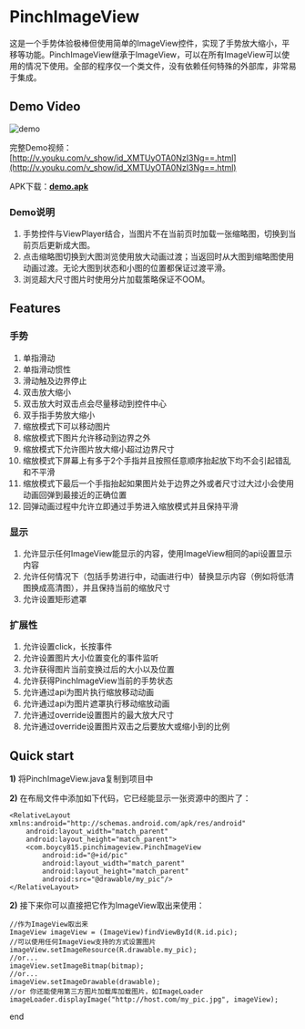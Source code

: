 # PinchImageView

这是一个手势体验极棒但使用简单的ImageView控件，实现了手势放大缩小，平移等功能。PinchImageView继承于ImageView，可以在所有ImageView可以使用的情况下使用。全部的程序仅一个类文件，没有依赖任何特殊的外部库，非常易于集成。

## Demo Video

![demo](demo/demo.gif)

完整Demo视频：[http://v.youku.com/v_show/id_XMTUyOTA0NzI3Ng==.html](http://v.youku.com/v_show/id_XMTUyOTA0NzI3Ng==.html)

APK下载：**[demo.apk](demo/demo.apk)**

### Demo说明

1. 手势控件与ViewPlayer结合，当图片不在当前页时加载一张缩略图，切换到当前页后更新成大图。
2. 点击缩略图切换到大图浏览使用放大动画过渡；当返回时从大图到缩略图使用动画过渡。无论大图到状态和小图的位置都保证过渡平滑。
3. 浏览超大尺寸图片时使用分片加载策略保证不OOM。

## Features

### 手势

1. 单指滑动
2. 单指滑动惯性
3. 滑动触及边界停止
4. 双击放大缩小
5. 双击放大时双击点会尽量移动到控件中心
6. 双手指手势放大缩小
7. 缩放模式下可以移动图片
8. 缩放模式下图片允许移动到边界之外
9. 缩放模式下允许图片放大缩小超过边界尺寸
10. 缩放模式下屏幕上有多于2个手指并且按照任意顺序抬起放下均不会引起错乱和不平滑
11. 缩放模式下最后一个手指抬起如果图片处于边界之外或者尺寸过大过小会使用动画回弹到最接近的正确位置
12. 回弹动画过程中允许立即通过手势进入缩放模式并且保持平滑

### 显示

1. 允许显示任何ImageView能显示的内容，使用ImageView相同的api设置显示内容
2. 允许任何情况下（包括手势进行中，动画进行中）替换显示内容（例如将低清图换成高清图），并且保持当前的缩放尺寸
3. 允许设置矩形遮罩

### 扩展性

1. 允许设置click，长按事件
2. 允许设置图片大小位置变化的事件监听
3. 允许获得图片当前变换过后的大小以及位置
4. 允许获得PinchImageView当前的手势状态
5. 允许通过api为图片执行缩放移动动画
6. 允许通过api为图片遮罩执行移动缩放动画
7. 允许通过override设置图片的最大放大尺寸
8. 允许通过override设置图片双击之后要放大或缩小到的比例

## Quick start

**1)** 将PinchImageView.java复制到项目中

**2)** 在布局文件中添加如下代码，它已经能显示一张资源中的图片了：

    <RelativeLayout xmlns:android="http://schemas.android.com/apk/res/android"
        android:layout_width="match_parent"
        android:layout_height="match_parent">
        <com.boycy815.pinchimageview.PinchImageView
            android:id="@+id/pic"
            android:layout_width="match_parent"
            android:layout_height="match_parent"
            android:src="@drawable/my_pic"/>
    </RelativeLayout>

**2)** 接下来你可以直接把它作为ImageView取出来使用：

    //作为ImageView取出来
    ImageView imageView = (ImageView)findViewById(R.id.pic);
    //可以使用任何ImageView支持的方式设置图片
    imageView.setImageResource(R.drawable.my_pic);
    //or...
    imageView.setImageBitmap(bitmap);
    //or...
    imageView.setImageDrawable(drawable);
    //or 你还能使用第三方图片加载库加载图片，如ImageLoader
    imageLoader.displayImage("http://host.com/my_pic.jpg", imageView);

end